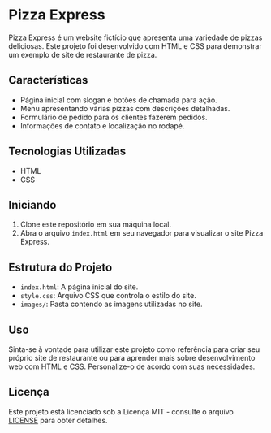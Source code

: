 # Pizza Express


Pizza Express é um website fictício que apresenta uma variedade de pizzas deliciosas. Este projeto foi desenvolvido com HTML e CSS para demonstrar um exemplo de site de restaurante de pizza.

## Características

- Página inicial com slogan e botões de chamada para ação.
- Menu apresentando várias pizzas com descrições detalhadas.
- Formulário de pedido para os clientes fazerem pedidos.
- Informações de contato e localização no rodapé.

## Tecnologias Utilizadas

- HTML
- CSS

## Iniciando

1. Clone este repositório em sua máquina local.
2. Abra o arquivo `index.html` em seu navegador para visualizar o site Pizza Express.

## Estrutura do Projeto

- `index.html`: A página inicial do site.
- `style.css`: Arquivo CSS que controla o estilo do site.
- `images/`: Pasta contendo as imagens utilizadas no site.

## Uso

Sinta-se à vontade para utilizar este projeto como referência para criar seu próprio site de restaurante ou para aprender mais sobre desenvolvimento web com HTML e CSS. Personalize-o de acordo com suas necessidades.

## Licença

Este projeto está licenciado sob a Licença MIT - consulte o arquivo [LICENSE](LICENSE) para obter detalhes.
